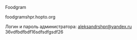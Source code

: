 Foodgram

foodgramshpr.hopto.org

Логин и пароль администратора:
aleksandrshpr@yandex.ru
36vdfbdfbdf16sdfsdfgsdf26
